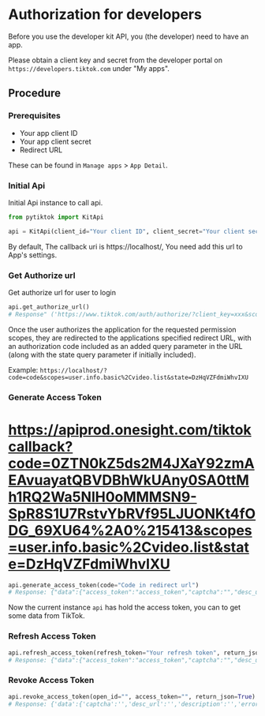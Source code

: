 # Authorization for developers

Before you use the developer kit API, you (the developer) need to have an app.

Please obtain a client key and secret from the developer portal on `https://developers.tiktok.com` under "My apps".

## Procedure

### Prerequisites

- Your app client ID
- Your app client secret
- Redirect URL

These can be found in `Manage apps` > `App Detail`.

### Initial Api

Initial Api instance to call api.

```python
from pytiktok import KitApi

api = KitApi(client_id="Your client ID", client_secret="Your client secret")
```

By default, The callback uri is https://localhost/, You need add this url to App's settings.


### Get Authorize url

Get authorize url for user to login

```python
api.get_authorize_url()
# Response" ('https://www.tiktok.com/auth/authorize/?client_key=xxx&scope=user.info.basic%2Cvideo.list&response_type=code&redirect_uri=https%3A%2F%2Flocalhost%2F&state=DzHqVZFdmiWhvIXU', 'DzHqVZFdmiWhvIXU')
```

Once the user authorizes the application for the requested permission scopes, they are redirected to the applications specified redirect URL, with an authorization code included as an added query parameter in the URL (along with the state query parameter if initially included).

Example: `https://localhost/?code=code&scopes=user.info.basic%2Cvideo.list&state=DzHqVZFdmiWhvIXU`

### Generate Access Token

# https://apiprod.onesight.com/tiktokcallback?code=0ZTN0kZ5ds2M4JXaY92zmAEAvuayatQBVDBhWkUAny0SA0ttMh1RQ2Wa5NlH0oMMMSN9-SpR8S1U7RstvYbRVf95LJUONKt4fODG_69XU64%2A0%215413&scopes=user.info.basic%2Cvideo.list&state=DzHqVZFdmiWhvIXU
```python
api.generate_access_token(code="Code in redirect url")
# Response: {"data":{"access_token":"access_token","captcha":"","desc_url":"","description":"","error_code":0,"expires_in":86400,"log_id":"20220701091238010004004007735002017070F8D12","open_id":"_000Hqnyyz5UYe39YWBZwFnaQGfyaoh3s4IY","refresh_expires_in":31536000,"refresh_token":"refresh_token","scope":"user.info.basic,video.list"},"message":"success"}
```

Now the current instance `api` has hold the access token, you can to get some data from TikTok.


### Refresh Access Token

```python
api.refresh_access_token(refresh_token="Your refresh token", return_json=True)
# Response: {"data":{"access_token":"access_token","captcha":"","desc_url":"","description":"","error_code":0,"expires_in":86400,"log_id":"20220701091238010004004007735002017070F8D12","open_id":"_000Hqnyyz5UYe39YWBZwFnaQGfyaoh3s4IY","refresh_expires_in":31536000,"refresh_token":"refresh_token","scope":"user.info.basic,video.list"},"message":"success"}
```

### Revoke Access Token

```python
api.revoke_access_token(open_id="", access_token="", return_json=True)
# Response: {'data':{'captcha':'','desc_url':'','description':'','error_code':0,'log_id':'202207011230000100040030050060030000071B538'},'message':'success'}
```
